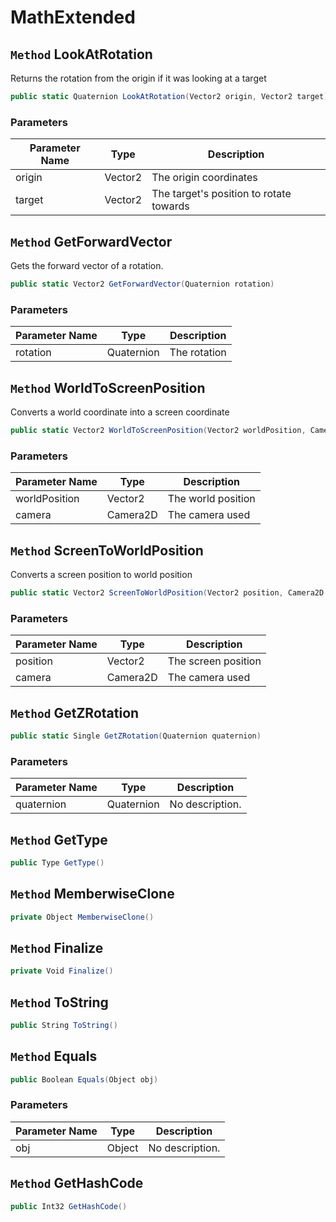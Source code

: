 # MathExtended

## `Method` LookAtRotation
Returns the rotation from the origin if it was looking at a target
```csharp
public static Quaternion LookAtRotation(Vector2 origin, Vector2 target)
```
### Parameters

| Parameter Name | Type | Description |
| --------- | --------- | --------- |
| origin | Vector2 | The origin coordinates |
| target | Vector2 | The target's position to rotate towards |


## `Method` GetForwardVector
Gets the forward vector of a rotation.
```csharp
public static Vector2 GetForwardVector(Quaternion rotation)
```
### Parameters

| Parameter Name | Type | Description |
| --------- | --------- | --------- |
| rotation | Quaternion | The rotation |


## `Method` WorldToScreenPosition
Converts a world coordinate into a screen coordinate
```csharp
public static Vector2 WorldToScreenPosition(Vector2 worldPosition, Camera2D camera)
```
### Parameters

| Parameter Name | Type | Description |
| --------- | --------- | --------- |
| worldPosition | Vector2 | The world position |
| camera | Camera2D | The camera used |


## `Method` ScreenToWorldPosition
Converts a screen position to world position
```csharp
public static Vector2 ScreenToWorldPosition(Vector2 position, Camera2D camera)
```
### Parameters

| Parameter Name | Type | Description |
| --------- | --------- | --------- |
| position | Vector2 | The screen position |
| camera | Camera2D | The camera used |


## `Method` GetZRotation

```csharp
public static Single GetZRotation(Quaternion quaternion)
```
### Parameters

| Parameter Name | Type | Description |
| --------- | --------- | --------- |
| quaternion | Quaternion | No description. |


## `Method` GetType

```csharp
public Type GetType()
```


## `Method` MemberwiseClone

```csharp
private Object MemberwiseClone()
```


## `Method` Finalize

```csharp
private Void Finalize()
```


## `Method` ToString

```csharp
public String ToString()
```


## `Method` Equals

```csharp
public Boolean Equals(Object obj)
```
### Parameters

| Parameter Name | Type | Description |
| --------- | --------- | --------- |
| obj | Object | No description. |


## `Method` GetHashCode

```csharp
public Int32 GetHashCode()
```

